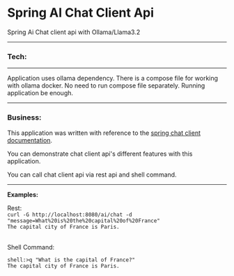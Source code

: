 # Spring AI Chat Client Api

Spring Ai Chat client api with Ollama/Llama3.2

---------
### Tech:

---------


Application uses ollama dependency. There is a compose file for working with ollama docker. No need to run compose file separately.
Running application be enough.

---------

### Business:

This application was written with reference to the [spring chat client documentation](https://docs.spring.io/spring-ai/reference/1.0/api/chatclient.html).

You can demonstrate chat client api's different features with this application.

You can call chat client api via rest api and shell command.

---------

<b>Examples:</b>

Rest:
<br>
`curl -G http://localhost:8080/ai/chat -d "message=What%20is%20the%20capital%20of%20France"`
<br>
`The capital city of France is Paris.`

<br>
Shell Command:
<br>

```
shell:>q "What is the capital of France?"
The capital city of France is Paris.
```


